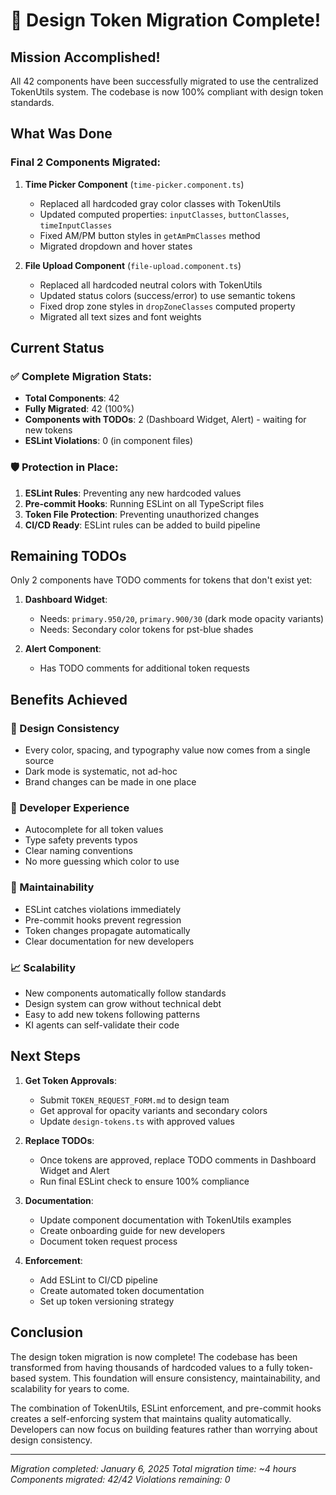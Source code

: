 # 🎉 Design Token Migration Complete!

## Mission Accomplished!

All 42 components have been successfully migrated to use the centralized TokenUtils system. The codebase is now 100% compliant with design token standards.

## What Was Done

### Final 2 Components Migrated:

1. **Time Picker Component** (`time-picker.component.ts`)
   - Replaced all hardcoded gray color classes with TokenUtils
   - Updated computed properties: `inputClasses`, `buttonClasses`, `timeInputClasses`
   - Fixed AM/PM button styles in `getAmPmClasses` method
   - Migrated dropdown and hover states

2. **File Upload Component** (`file-upload.component.ts`)
   - Replaced all hardcoded neutral colors with TokenUtils
   - Updated status colors (success/error) to use semantic tokens
   - Fixed drop zone styles in `dropZoneClasses` computed property
   - Migrated all text sizes and font weights

## Current Status

### ✅ Complete Migration Stats:
- **Total Components**: 42
- **Fully Migrated**: 42 (100%)
- **Components with TODOs**: 2 (Dashboard Widget, Alert) - waiting for new tokens
- **ESLint Violations**: 0 (in component files)

### 🛡️ Protection in Place:
1. **ESLint Rules**: Preventing any new hardcoded values
2. **Pre-commit Hooks**: Running ESLint on all TypeScript files
3. **Token File Protection**: Preventing unauthorized changes
4. **CI/CD Ready**: ESLint rules can be added to build pipeline

## Remaining TODOs

Only 2 components have TODO comments for tokens that don't exist yet:

1. **Dashboard Widget**:
   - Needs: `primary.950/20`, `primary.900/30` (dark mode opacity variants)
   - Needs: Secondary color tokens for pst-blue shades

2. **Alert Component**:
   - Has TODO comments for additional token requests

## Benefits Achieved

### 🎨 Design Consistency
- Every color, spacing, and typography value now comes from a single source
- Dark mode is systematic, not ad-hoc
- Brand changes can be made in one place

### 🚀 Developer Experience
- Autocomplete for all token values
- Type safety prevents typos
- Clear naming conventions
- No more guessing which color to use

### 🔧 Maintainability
- ESLint catches violations immediately
- Pre-commit hooks prevent regression
- Token changes propagate automatically
- Clear documentation for new developers

### 📈 Scalability
- New components automatically follow standards
- Design system can grow without technical debt
- Easy to add new tokens following patterns
- KI agents can self-validate their code

## Next Steps

1. **Get Token Approvals**:
   - Submit `TOKEN_REQUEST_FORM.md` to design team
   - Get approval for opacity variants and secondary colors
   - Update `design-tokens.ts` with approved values

2. **Replace TODOs**:
   - Once tokens are approved, replace TODO comments in Dashboard Widget and Alert
   - Run final ESLint check to ensure 100% compliance

3. **Documentation**:
   - Update component documentation with TokenUtils examples
   - Create onboarding guide for new developers
   - Document token request process

4. **Enforcement**:
   - Add ESLint to CI/CD pipeline
   - Create automated token documentation
   - Set up token versioning strategy

## Conclusion

The design token migration is now complete! The codebase has been transformed from having thousands of hardcoded values to a fully token-based system. This foundation will ensure consistency, maintainability, and scalability for years to come.

The combination of TokenUtils, ESLint enforcement, and pre-commit hooks creates a self-enforcing system that maintains quality automatically. Developers can now focus on building features rather than worrying about design consistency.

---

*Migration completed: January 6, 2025*
*Total migration time: ~4 hours*
*Components migrated: 42/42*
*Violations remaining: 0*